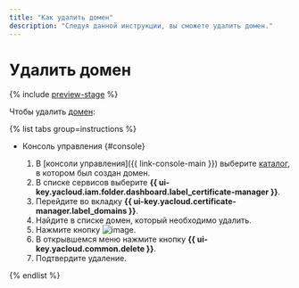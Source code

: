```yaml
---
title: "Как удалить домен"
description: "Следуя данной инструкции, вы сможете удалить домен."
---
```


# Удалить домен

{% include [preview-stage](../../../_includes/certificate-manager/preview-stage.md) %}

Чтобы удалить [домен](../../concepts/domains/index.md):

{% list tabs group=instructions %}

- Консоль управления {#console}

  1. В [консоли управления]({{ link-console-main }}) выберите [каталог](../../../resource-manager/concepts/resources-hierarchy.md#folder), в котором был создан домен.
  1. В списке сервисов выберите **{{ ui-key.yacloud.iam.folder.dashboard.label_certificate-manager }}**.
  1. Перейдите во вкладку **{{ ui-key.yacloud.certificate-manager.label_domains }}**.
  1. Найдите в списке домен, который необходимо удалить.
  1. Нажмите кнопку ![image](../../../_assets/console-icons/ellipsis.svg).
  1. В открывшемся меню нажмите кнопку **{{ ui-key.yacloud.common.delete }}**.
  1. Подтвердите удаление.

{% endlist %}